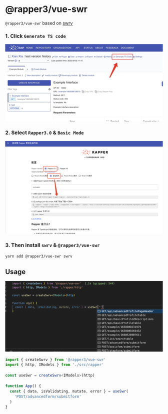 # @rapper3/vue-swr

`@rapper3/vue-swr` based on [swrv](https://docs-swrv.netlify.app/)

### 1. Click `Generate TS code`

<img width="850px" src="../images/ts-generate.jpg">

### 2. Select `Rapper3.0` & `Basic Mode`

<img width="850px" src="../images/normal-mode.jpg">

### 3. Then install `swrv` & `@rapper3/vue-swr`

```bash
yarn add @rapper3/vue-swr swrv
```

## Usage

<img width="700px" src="./../images/vue-swr.jpg">

```ts
import { createSwrv } from '@rapper3/vue-swr'
import { http, IModels } from './src/rapper'

const useSwr = createSwrv<IModels>(http)

function App() {
  const { data, isValidating, mutate, error } = useSwr(
    'POST/advancedform/submitform'
  )
}
```
